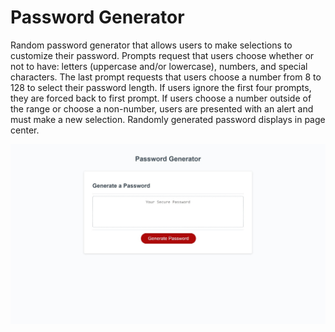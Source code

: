 # Password Generator

Random password generator that allows users to make selections to customize their password. Prompts request that users choose whether or not to have: letters (uppercase and/or lowercase), numbers, and special characters. The last prompt requests that users choose a number from 8 to 128 to select their password length. If users ignore the first four prompts, they are forced back to first prompt. If users choose a number outside of the range or choose a non-number, users are presented with an alert and must make a new selection. Randomly generated password displays in page center.

![alt text](/password-generator-screenshot.png)


